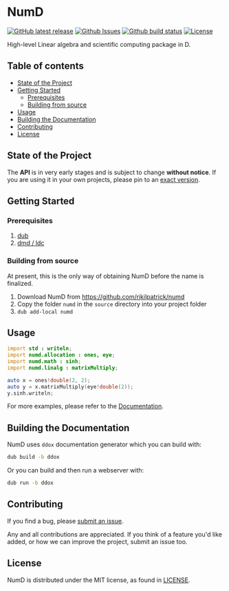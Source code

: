 # NumD

[![GitHub latest release](https://img.shields.io/github/release/rjkilpatrick/numd.svg?maxAge=86400&style=flat-square)](https://github.com/rjkilpatrick/numd/releases)
[![Github Issues](https://img.shields.io/github/issues/rjkilpatrick/numd?style=flat-square)](https://github.com/rjkilpatrick/numd/issues)
[![Github build status](https://img.shields.io/github/workflow/status/rjkilpatrick/numd/Run%20all%20dub%20unit%20tests?style=flat-square)](https://github.com/rjkilpatrick/NumD/actions/workflows/unit-test.yml)
[![License](https://img.shields.io/github/license/rjkilpatrick/numd?style=flat-square)](https://github.com/rjkilpatrick/NumD/blob/main/LICENSE)

High-level Linear algebra and scientific computing package in D.

## Table of contents

- [State of the Project](#state-of-the-project)
- [Getting Started](#getting-started)
    - [Prerequisites](#prerequisites)
    - [Building from source](#building-from-source)
- [Usage](#usage)
- [Building the Documentation](#building-the-documentation)
- [Contributing](#contributing)
- [License](#license)

## State of the Project

The **API** is in very early stages and is subject to change **without notice**.
If you are using it in your own projects, please pin to an [exact version](https://github.com/dlang/dub/wiki/Version-management).

## Getting Started

### Prerequisites

1. [dub](https://dub.pm/)
1. [dmd / ldc](https://dlang.org/download.html)

### Building from source

At present, this is the only way of obtaining NumD before the name is finalized.

1. Download NumD from <https://github.com/rjkilpatrick/numd>
1. Copy the folder `numd` in the `source` directory into your project folder
1. `dub add-local numd`

## Usage

```d
import std : writeln;
import numd.allocation : ones, eye;
import numd.math : sinh;
import numd.linalg : matrixMultiply;

auto x = ones!double(2, 2);
auto y = x.matrixMultiply(eye!double(2));
y.sinh.writeln;
```

For more examples, please refer to the [Documentation](https://rjkilpatrick.github.io/NumD/).

## Building the Documentation

NumD uses `ddox` documentation generator which you can build with:

```sh
dub build -b ddox
```

Or you can build and then run a webserver with:

```sh
dub run -b ddox
```

## Contributing

If you find a bug, please [submit an issue](https://github.com/rjkilpatrick/numd/issues).

Any and all contributions are appreciated.
If you think of a feature you'd like added, or how we can improve the project, submit an issue too.

## License

NumD is distributed under the MIT license, as found in  [LICENSE](LICENSE).

